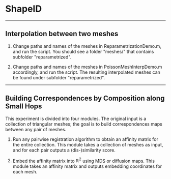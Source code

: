 # ShapeID

--------------
## Interpolation between two meshes ##

1. Change paths and names of the meshes in ReparametrizationDemo.m, and run the script. You should see a folder "meshes/" that contains subfolder "reparametrized".

2. Change paths and names of the meshes in PoissonMeshInterpDemo.m accordingly, and run the script. The resulting interpolated meshes can be found under subfolder "reparametrized".

--------------
## Building Correspondences by Composition along Small Hops ##

This experiment is divided into four modules. The original input is a collection of triangular meshes; the goal is to build correspondences maps between any pair of meshes.

1. Run any pairwise registration algorithm to obtain an affinity matrix for the entire collection. This module takes a collection of meshes as input, and for each pair outputs a (dis-)similarity score.

2. Embed the affinity matrix into $\mathbb{R}^2$ using MDS or diffusion maps. This module takes an affinity matrix and outputs embedding coordinates for each mesh.

